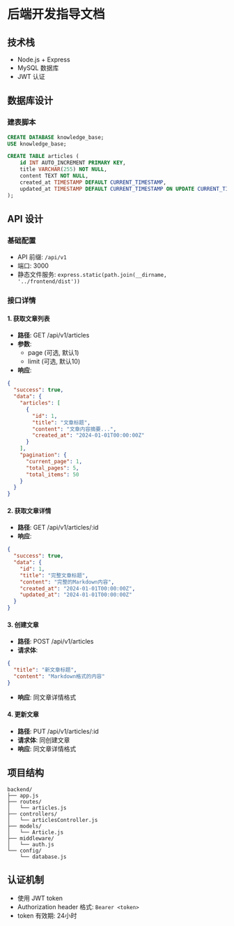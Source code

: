# 后端开发指导文档

## 技术栈
- Node.js + Express
- MySQL 数据库
- JWT 认证

## 数据库设计

### 建表脚本
```sql
CREATE DATABASE knowledge_base;
USE knowledge_base;

CREATE TABLE articles (
    id INT AUTO_INCREMENT PRIMARY KEY,
    title VARCHAR(255) NOT NULL,
    content TEXT NOT NULL,
    created_at TIMESTAMP DEFAULT CURRENT_TIMESTAMP,
    updated_at TIMESTAMP DEFAULT CURRENT_TIMESTAMP ON UPDATE CURRENT_TIMESTAMP
);
```

## API 设计

### 基础配置
- API 前缀: `/api/v1`
- 端口: 3000
- 静态文件服务: `express.static(path.join(__dirname, '../frontend/dist'))`

### 接口详情

#### 1. 获取文章列表
- **路径**: GET /api/v1/articles
- **参数**: 
  - page (可选, 默认1)
  - limit (可选, 默认10)
- **响应**:
```json
{
  "success": true,
  "data": {
    "articles": [
      {
        "id": 1,
        "title": "文章标题",
        "content": "文章内容摘要...",
        "created_at": "2024-01-01T00:00:00Z"
      }
    ],
    "pagination": {
      "current_page": 1,
      "total_pages": 5,
      "total_items": 50
    }
  }
}
```

#### 2. 获取文章详情
- **路径**: GET /api/v1/articles/:id
- **响应**:
```json
{
  "success": true,
  "data": {
    "id": 1,
    "title": "完整文章标题",
    "content": "完整的Markdown内容",
    "created_at": "2024-01-01T00:00:00Z",
    "updated_at": "2024-01-01T00:00:00Z"
  }
}
```

#### 3. 创建文章
- **路径**: POST /api/v1/articles
- **请求体**:
```json
{
  "title": "新文章标题",
  "content": "Markdown格式的内容"
}
```
- **响应**: 同文章详情格式

#### 4. 更新文章
- **路径**: PUT /api/v1/articles/:id
- **请求体**: 同创建文章
- **响应**: 同文章详情格式

## 项目结构
```
backend/
├── app.js
├── routes/
│   └── articles.js
├── controllers/
│   └── articlesController.js
├── models/
│   └── Article.js
├── middleware/
│   └── auth.js
└── config/
    └── database.js
```

## 认证机制
- 使用 JWT token
- Authorization header 格式: `Bearer <token>`
- token 有效期: 24小时